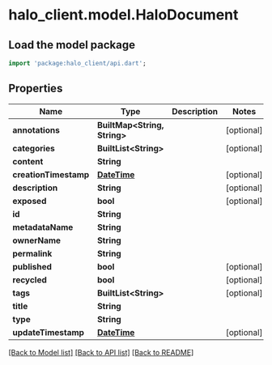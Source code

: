 # halo_client.model.HaloDocument

## Load the model package
```dart
import 'package:halo_client/api.dart';
```

## Properties
Name | Type | Description | Notes
------------ | ------------- | ------------- | -------------
**annotations** | **BuiltMap&lt;String, String&gt;** |  | [optional] 
**categories** | **BuiltList&lt;String&gt;** |  | [optional] 
**content** | **String** |  | 
**creationTimestamp** | [**DateTime**](DateTime.md) |  | [optional] 
**description** | **String** |  | [optional] 
**exposed** | **bool** |  | [optional] 
**id** | **String** |  | 
**metadataName** | **String** |  | 
**ownerName** | **String** |  | 
**permalink** | **String** |  | 
**published** | **bool** |  | [optional] 
**recycled** | **bool** |  | [optional] 
**tags** | **BuiltList&lt;String&gt;** |  | [optional] 
**title** | **String** |  | 
**type** | **String** |  | 
**updateTimestamp** | [**DateTime**](DateTime.md) |  | [optional] 

[[Back to Model list]](../README.md#documentation-for-models) [[Back to API list]](../README.md#documentation-for-api-endpoints) [[Back to README]](../README.md)


